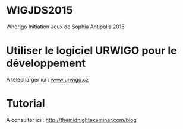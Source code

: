 # WIGJDS2015
Wherigo Initiation Jeux de Sophia Antipolis 2015

# Utiliser le logiciel URWIGO pour le développement
A télécharger ici : www.urwigo.cz

# Tutorial 
A consulter ici : http://themidnightexaminer.com/blog

